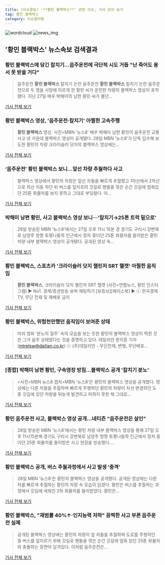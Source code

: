 ```yaml
---
title: (이슈클립) '**황민 블랙박스**' 관련 이슈, 기사 모아 보기
tag: 황민 블랙박스
category: 이슈클리핑
---
```

![wordcloud](https://s3.ap-northeast-2.amazonaws.com/lyrics101-wordcloud/2018-08-29-1535506364.png)
![news_img](https://user-images.githubusercontent.com/42597476/44507050-1206f400-a6e4-11e8-8d98-7ffbfebb353f.png)
## **'**황민 블랙박스**'** 뉴스속보 검색결과
### **황민 블랙박스**에 담긴 칼치기…음주운전에 극단적 시도 거듭 "난 죽어도 용서 못 받을 거다"

>음주운전 **황민 블랙박스** 칼치기 논란 음주운전 **황민 블랙박스** 칼치기 논란 음주운전으로 두 명을 사망에 이르게 한 황민 씨가 운전한 차량의 블랙박스 영상이 포착됐다. 지난 27일 배우 박해미의 남편 황민 씨가 몰던...

<a href="http://www.dtnews24.com/news/articleView.html?idxno=523913" target="_blank">기사 전체 보기</a>

### **황민 블랙박스** 영상, '음주운전·칼치기' 아찔한 고속주행

>**황민 블랙박스** 영상. 사진=MBN ‘뉴스8’ 배우 박해미 남편 황민이 음주운전 교통사고 낸 가운데 블랙박스 영상이 공개됐다. 28일 MBN ‘뉴스8’가 단독 입수해 보도한 황민의 차량 크라이슬러 닷지의 블랙박스 영상에는...

<a href="http://www.edaily.co.kr/news/newspath.asp?newsid=01879446619312240" target="_blank">기사 전체 보기</a>

### ‘음주운전’ **황민 블랙박스** 보니…앞선 차량 추월하다 사고

>블랙박스 영상에서 황민의 차량은 앞선 차들을 빠르게 추월했고 1차선에서 2차선으로 차선 이동 하던 뒤 버스를 앞지르려 갓길로 핸들을 꺾은 순간 갓길에 멈춰있던 25톤 화물차를 보지 못하고 그대로 부딪혔다. 이...

<a href="http://sports.donga.com/3/all/20180829/91726948/2" target="_blank">기사 전체 보기</a>

### 박해미 남편 황민, 사고 블랙박스 영상 보니···'칼치기→25톤 트럭 밑으로'

>28일 방송된 MBN ‘뉴스8’에서는 27일 오후 11시 15분 경 경기도 구리시 강변북로 남양주 방향 토평나들목 인근에서 정차 중이던 25톤 화물차를 들이받은 황민 차량 내부 블랙박스 영상이 공개됐다. 공개된 영상 속...

<a href="http://www.sedaily.com/NewsView/1S3JQEAVTK" target="_blank">기사 전체 보기</a>

### **황민 블랙박스**, 스포츠카 '크라이슬러 닷지 챌린저 SRT 헬캣' 아찔한 움직임

>**황민 블랙박스**, 크라이슬러 닷지 챌린저 SRT 헬캣 (사진=연합뉴스, 황민 인스타그램) ▶ No1. 경제/증권방송 보며 채팅하기 [유튜브][페이스북] ▶ ⓒ 한국경제TV, 무단 전재 및 재배포 금지

<a href="http://news.wowtv.co.kr/NewsCenter/News/Read?articleId=A201808290106&t=NN" target="_blank">기사 전체 보기</a>

### **황민 블랙박스**, 위험천만했던 움직임이 보여준 상태

>마치 영화 ‘분노의 질주’ 속의 모습을 보는 듯한 황민의 블랙박스 영상이 찍힌 것은 그가 음주 상태였다는 것을 증명하고 있다. 데일리안 문지훈 기자 (mtrelsw@dailian.co.kr) ⓒ (주)데일리안 - 무단전재, 변형, 무단배포...

<a href="http://www.dailian.co.kr/news/view/735693/?sc=naver" target="_blank">기사 전체 보기</a>

### [종합] 박해미 남편 황민, 구속영장 방침…블랙박스 공개 '칼치기 분노'

><사진=MBN 뉴스8 캡처>MBN '뉴스8'은 황민의 블랙박스 영상을 공개했다. 영상에는 다른 차들을 추월하며 빠르게 주행하던 황민의 차량이 차선 변경하던 도중 갓길에 있던 차량을 뒤늦게 발견하고 피하지 못한 채 그대로...

<a href="http://sports.chosun.com/news/ntype.htm?id=201808300100267820020429&servicedate=20180829" target="_blank">기사 전체 보기</a>

### 황민 음주운전 사고, 블랙박스 영상 공개…네티즌 “음주운전은 살인”

>28일 방송된 MBN ‘뉴스8’에서는 황민 차량 내부 블랙박스 영상을 통해 27일 오후 11시15분께 경기도 구리시 강변북로 남양주 방향 토평나들목 인근에서 정차 중이던 25톤 화물차를 들이받은 사고 현장을 방송했다....

<a href="http://view.asiae.co.kr/news/view.htm?idxno=2018082908361256598" target="_blank">기사 전체 보기</a>

### **황민 블랙박스** 공개, 버스 추월과정에서 사고 발생 ‘충격’

>28일 MBN ‘뉴스8’은 황민의 블랙박스 영상을 공개했다. 공개된 영상에는 다른 차를 빠르게 추월하는 황민의 차량 속 모습이 담겼다. 황민은 버스를 추월하는 과정에서 갓길에 세워진 25t 화물차를 들이받았다. 황민은...

<a href="http://news.mtn.co.kr/newscenter/news_viewer.mtn?gidx=2018082909343491595" target="_blank">기사 전체 보기</a>

### **황민 블랙박스**, "재범률 40%↑·인지능력 저하" 끔찍한 사고 부른 음주운전 실체

>공개된 블랙박스 영상에는 황민의 차량이 앞 차들을 추월하며 도로를 주행하던 중 버스를 앞지르기 위해 갓길로 핸들을 꺾은 순간 갓길에 멈춰 있던 25톤 화물차와 충돌하는 장면이 담겨있다. 이처럼 음주운전은...

<a href="http://biz.heraldcorp.com/culture/view.php?ud=201808291014585371212_1" target="_blank">기사 전체 보기</a>



